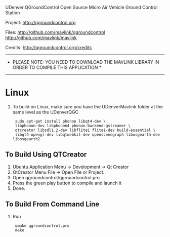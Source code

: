 UDenver QGroundControl Open Source Micro Air Vehicle Ground Control Station

Project:
http://qgroundcontrol.org

Files:
http://github.com/mavlink/qgroundcontrol
http://github.com/mavlink/mavlink

Credits:
http://qgroundcontrol.org/credits

**********************************************************************************************
* PLEASE NOTE: YOU NEED TO DOWNLOAD THE MAVLINK LIBRARY IN ORDER TO COMPILE THIS APPLICATION *
**********************************************************************************************



Linux 
=====


1. To build on Linux, make sure you have the UDenverMavlink folder at the same level as the UDenverQGC

		sudo apt-get install phonon libqt4-dev \
		libphonon-dev libphonon4 phonon-backend-gstreamer \
		qtcreator libsdl1.2-dev libflite1 flite1-dev build-essential \
		libqt4-opengl-dev libqtwebkit-dev openscenegraph libosgearth-dev libosgearth2

To Build Using QTCreator
------------------------

1. Ubuntu Application Menu -> Development -> Qt Creator
1. QtCreator Menu File -> Open File or Project..
1. Open qgroundcontrol/qgroundcontrol.pro
1. Press the green play button to compile and launch it
1. Done.

To Build From Command Line
--------------------------

1. Run

		qmake qgroundcontrol.pro
		make